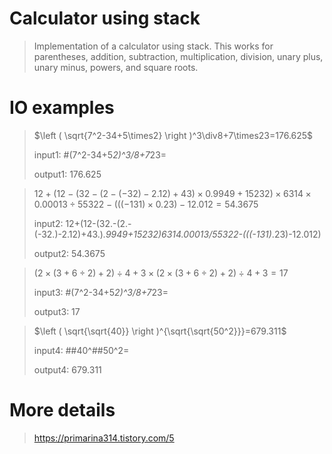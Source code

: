 # Calculator using stack
> Implementation of a calculator using stack. This works for parentheses, addition, subtraction, multiplication, division, unary plus, unary minus, powers, and square roots.

# IO examples
> $\left ( \sqrt{7^2-34+5\times2} \right )^3\div8+7\times23=176.625$
> 
> input1: #(7^2-34+5*2)^3/8+7*23=
> 
> output1: 176.625

> $12+(12-(32-(2-(-32)-2.12)+43)\times0.9949+15232)\times 6314 \times 0.00013\div55322-(((-131)\times 0.23)-12.012 = 54.3675$
> 
> input2: 12+(12-(32.-(2.-(-32.)-2.12)+43.)*.9949+15232)*6314*.00013/55322-(((-131)*.23)-12.012)
> 
> output2: 54.3675

> $(2\times(3+6\div 2)+2)\div 4+3\times(2\times(3+6\div 2)+2)\div 4+3=17$
> 
> input3: #(7^2-34+5*2)^3/8+7*23=
>
> output3: 17

> $\left ( \sqrt{\sqrt{40}} \right )^{\sqrt{\sqrt{50^2}}}=679.311$
> 
> input4: ##40^##50^2=
> 
> output4: 679.311
# More details
> https://primarina314.tistory.com/5
